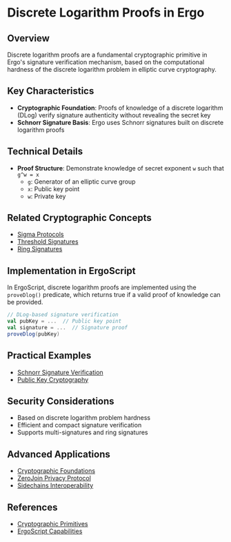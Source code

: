 # Discrete Logarithm Proofs in Ergo

## Overview

Discrete logarithm proofs are a fundamental cryptographic primitive in Ergo's signature verification mechanism, based on the computational hardness of the discrete logarithm problem in elliptic curve cryptography.

## Key Characteristics

- **Cryptographic Foundation**: Proofs of knowledge of a discrete logarithm (DLog) verify signature authenticity without revealing the secret key
- **Schnorr Signature Basis**: Ergo uses Schnorr signatures built on discrete logarithm proofs

## Technical Details

- **Proof Structure**: Demonstrate knowledge of secret exponent `w` such that `g^w = x`
  - `g`: Generator of an elliptic curve group
  - `x`: Public key point
  - `w`: Private key

## Related Cryptographic Concepts

- [Sigma Protocols](sigma.md)
- [Threshold Signatures](threshold.md)
- [Ring Signatures](ring.md)

## Implementation in ErgoScript

In ErgoScript, discrete logarithm proofs are implemented using the `proveDlog()` predicate, which returns true if a valid proof of knowledge can be provided.

```scala
// DLog-based signature verification
val pubKey = ...  // Public key point
val signature = ...  // Signature proof
proveDlog(pubKey)
```

## Practical Examples

- [Schnorr Signature Verification](verifying.md)
- [Public Key Cryptography](public-keys.md)

## Security Considerations

- Based on discrete logarithm problem hardness
- Efficient and compact signature verification
- Supports multi-signatures and ring signatures

## Advanced Applications

- [Cryptographic Foundations](crypto.md)
- [ZeroJoin Privacy Protocol](mixer.md)
- [Sidechains Interoperability](sigma-chains.md)

## References

- [Cryptographic Primitives](crypto.md)
- [ErgoScript Capabilities](ergoscript.md)
